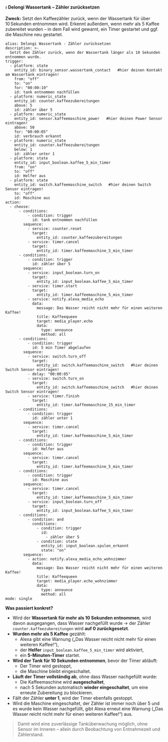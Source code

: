 #### 💧 Delongi Wassertank – Zähler zurücksetzen

**Zweck:** Setzt den Kaffeezähler zurück, wenn der Wassertank für über 10 Sekunden entnommen wird. Erkennt außerdem, wenn mehr als 5 Kaffee zubereitet wurden – in dem Fall wird gewarnt, ein Timer gestartet und ggf. die Maschine neu gestartet.

```
alias: Delongi Wassertank - Zähler zurücksetzen
description: >-
  Setzt den Zähler zurück, wenn der Wassertank länger als 10 Sekunden entnommen wurde.
trigger:
  - platform: state
    entity_id: binary_sensor.wassertank_contact   #hier deinen Kontakt am Wassertank eintragen!
    from: "off"
    to: "on"
    for: "00:00:10"
    id: tank entnommen nachfüllen
  - platform: numeric_state
    entity_id: counter.kaffeezubereitungen
    above: 5
    id: zähler über 5
  - platform: numeric_state
    entity_id: sensor.kaffeemaschine_power   #hier deinen Power Sensor eintragen!
    above: 50
    for: "00:00:05"
    id: verbrauch erkannt
  - platform: numeric_state
    entity_id: counter.kaffeezubereitungen
    below: 1
    id: zähler unter 1
  - platform: state
    entity_id: input_boolean.kaffee_5_min_timer
    from: "on"
    to: "off"
    id: Helfer aus
  - platform: state
    entity_id: switch.kaffeemaschine_switch   #hier deinen Switch Sensor eintragen!
    to: "off"
    id: Maschine aus
action:
  - choose:
      - conditions:
          - condition: trigger
            id: tank entnommen nachfüllen
        sequence:
          - service: counter.reset
            target:
              entity_id: counter.kaffeezubereitungen
          - service: timer.cancel
            target:
              entity_id: timer.kaffeemaschine_5_min_timer
      - conditions:
          - condition: trigger
            id: zähler über 5
        sequence:
          - service: input_boolean.turn_on
            target:
              entity_id: input_boolean.kaffee_5_min_timer
          - service: timer.start
            target:
              entity_id: timer.kaffeemaschine_5_min_timer
          - service: notify.alexa_media_echo
            data:
              message: Das Wasser reicht nicht mehr für einen weiteren Kaffee!
              title: Kaffeequeen
              target: media_player.echo
              data:
                type: announce
                method: all
      - conditions:
          - condition: trigger
            id: 5 min Timer abgelaufen
        sequence:
          - service: switch.turn_off
            target:
              entity_id: switch.kaffeemaschine_switch   #hier deinen Switch Sensor eintragen!
          - delay: "00:00:05"
          - service: switch.turn_on
            target:
              entity_id: switch.kaffeemaschine_switch   #hier deinen Switch Sensor eintragen!
          - service: timer.finish
            target:
              entity_id: timer.kaffeemaschine_15_min_timer
      - conditions:
          - condition: trigger
            id: zähler unter 1
        sequence:
          - service: timer.cancel
            target:
              entity_id: timer.kaffeemaschine_5_min_timer
      - conditions:
          - condition: trigger
            id: Helfer aus
        sequence:
          - service: timer.cancel
            target:
              entity_id: timer.kaffeemaschine_5_min_timer
      - conditions:
          - condition: trigger
            id: Maschine aus
        sequence:
          - service: timer.cancel
            target:
              entity_id: timer.kaffeemaschine_5_min_timer
          - service: input_boolean.turn_off
            target:
              entity_id: input_boolean.kaffee_5_min_timer
      - conditions:
          - condition: and
            conditions:
              - condition: trigger
                id:
                  - zähler über 5
              - condition: state
                entity_id: input_boolean.spulen_erkannt
                state: "on"
        sequence:
          - action: notify.alexa_media_echo_wohnzimmer
            data:
              message: Das Wasser reicht nicht mehr für einen weiteren Kaffee!
              title: Kaffeequeen
              target: media_player.echo_wohnzimmer
              data:
                type: announce
                method: all
mode: single
```

**Was passiert konkret?**

- Wird der **Wassertank für mehr als 10 Sekunden entnommen**, wird davon ausgegangen, dass Wasser nachgefüllt wurde → der Zähler `counter.kaffeezubereitungen` wird **auf 0 zurückgesetzt**.
- **Wurden mehr als 5 Kaffee** gezählt:
  - Alexa gibt eine Warnung („Das Wasser reicht nicht mehr für einen weiteren Kaffee!“),
  - der **Helfer** `input_boolean.kaffee_5_min_timer` wird aktiviert,
  - ein **5-Minuten-Timer** startet.
- **Wird der Tank für 10 Sekunden entnommen**, bevor der Timer abläuft:
  - Der Timer wird gestoppt,
  - die Maschine bleibt eingeschaltet.
- **Läuft der Timer vollständig ab**, ohne dass Wasser nachgefüllt wurde:
  - Die Kaffeemaschine wird **ausgeschaltet**,
  - nach 5 Sekunden automatisch **wieder eingeschaltet**, um eine erneute Zubereitung zu blockieren.
- Fällt der Zähler **unter 1**, wird der Timer ebenfalls gestoppt.
- Wird die Maschine eingeschaltet, der Zähler ist immer noch über 5 und es wurde kein Wasser nachgefüllt, gibt Alexa erneut eine Warnung („Das Wasser reicht nicht mehr für einen weiteren Kaffee!“) aus.

> Damit wird eine zuverlässige Tanküberwachung möglich, ohne Sensor im Inneren – allein durch Beobachtung von Entnahmezeit und Zählerstand.

